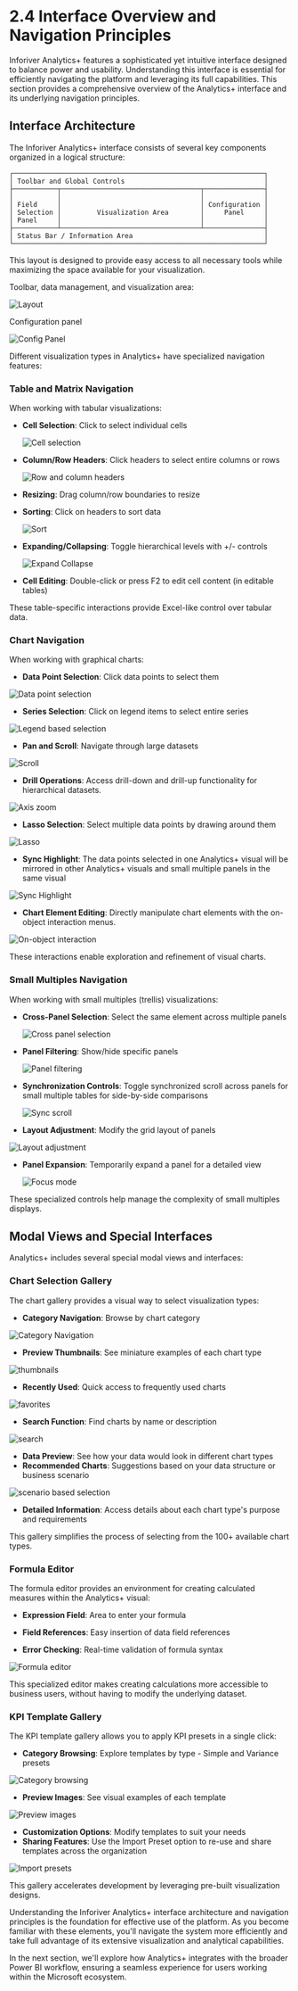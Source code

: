 # 2.4 Interface Overview and Navigation Principles

Inforiver Analytics+ features a sophisticated yet intuitive interface designed to balance power and usability. Understanding this interface is essential for efficiently navigating the platform and leveraging its full capabilities. This section provides a comprehensive overview of the Analytics+ interface and its underlying navigation principles.

## Interface Architecture

The Inforiver Analytics+ interface consists of several key components organized in a logical structure:

```
┌───────────────────────────────────────────────────────────────┐
│ Toolbar and Global Controls                                   │
├───────────┬───────────────────────────────────┬───────────────┤
│           │                                   │               │
│ Field     │                                   │ Configuration │
│ Selection │         Visualization Area        │     Panel     │
│ Panel     │                                   │               │
├───────────┴───────────────────────────────────┴───────────────┤
│ Status Bar / Information Area                                 │
└───────────────────────────────────────────────────────────────┘
```

This layout is designed to provide easy access to all necessary tools while maximizing the space available for your visualization.

Toolbar, data management, and visualization area:

![Layout](https://github.com/user-attachments/assets/5383f1b7-4d06-40e5-9a60-8aadfa13aab5)

Configuration panel

![Config Panel](https://github.com/user-attachments/assets/2a2b46e9-b2e0-4485-aaf6-7620ea28abd3)


Different visualization types in Analytics+ have specialized navigation features:

### Table and Matrix Navigation

When working with tabular visualizations:

- **Cell Selection**: Click to select individual cells
  
  ![Cell selection](https://github.com/user-attachments/assets/2434664e-7bc0-4237-a252-68a183219662)
    
- **Column/Row Headers**: Click headers to select entire columns or rows

   ![Row and column headers](https://github.com/user-attachments/assets/4bfc9446-9385-4f62-a19f-0a4aabb93394)

- **Resizing**: Drag column/row boundaries to resize
- **Sorting**: Click on headers to sort data

  ![Sort](https://github.com/user-attachments/assets/fd580141-b121-49e1-8646-96f3d0ab519c)

- **Expanding/Collapsing**: Toggle hierarchical levels with +/- controls
  
   ![Expand Collapse](https://github.com/user-attachments/assets/8d8017e0-94c9-4f7c-a85d-6ebe8e9a60bb)

- **Cell Editing**: Double-click or press F2 to edit cell content (in editable tables)

These table-specific interactions provide Excel-like control over tabular data.

### Chart Navigation

When working with graphical charts:

- **Data Point Selection**: Click data points to select them

![Data point selection](https://github.com/user-attachments/assets/1807e1c8-c934-4546-a6c8-6486440b4815)

- **Series Selection**: Click on legend items to select entire series

![Legend based selection](https://github.com/user-attachments/assets/61ebe805-6db0-42b6-923d-47cbeee88a1c)

- **Pan and Scroll**: Navigate through large datasets

![Scroll](https://github.com/user-attachments/assets/87a22d30-d81e-4ab0-80e1-f0cc19047e1d)

- **Drill Operations**: Access drill-down and drill-up functionality for hierarchical datasets.

![Axis zoom](https://github.com/user-attachments/assets/62224ced-d25d-436b-a503-1fbcf0a31002)
  
- **Lasso Selection**: Select multiple data points by drawing around them

![Lasso](https://github.com/user-attachments/assets/225439c6-0754-43c3-92f8-894f8b06a03d)

- **Sync Highlight**: The data points selected in one Analytics+ visual will be mirrored in other Analytics+ visuals and small multiple panels in the same visual

![Sync Highlight](https://github.com/user-attachments/assets/2d511cc7-3f05-4b60-adb3-c268e9d82bf7)

- **Chart Element Editing**: Directly manipulate chart elements with the on-object interaction menus.

![On-object interaction](https://github.com/user-attachments/assets/f0952bc6-c463-4175-8999-ba6f53e24f8b)

These interactions enable exploration and refinement of visual charts.

### Small Multiples Navigation

When working with small multiples (trellis) visualizations:

- **Cross-Panel Selection**: Select the same element across multiple panels

  ![Cross panel selection](https://github.com/user-attachments/assets/0472de2e-6fac-46aa-89cd-ce5c53a93fd3)

- **Panel Filtering**: Show/hide specific panels
  
   ![Panel filtering](https://github.com/user-attachments/assets/b5de04f8-4b0d-43ad-afd0-cffec52059c3)

- **Synchronization Controls**: Toggle synchronized scroll across panels for small multiple tables for side-by-side comparisons

  ![Sync scroll](https://github.com/user-attachments/assets/c68c408b-70ef-4b4a-a897-e8a9e157957c)

- **Layout Adjustment**: Modify the grid layout of panels

 ![Layout adjustment](https://github.com/user-attachments/assets/7acd83a4-e6b9-4242-aa3c-195a3a2aad05)

- **Panel Expansion**: Temporarily expand a panel for a detailed view

  ![Focus mode](https://github.com/user-attachments/assets/44b25412-30ac-4308-8d17-eb03e03b6458)

These specialized controls help manage the complexity of small multiples displays.

## Modal Views and Special Interfaces

Analytics+ includes several special modal views and interfaces:

### Chart Selection Gallery

The chart gallery provides a visual way to select visualization types:

- **Category Navigation**: Browse by chart category

![Category Navigation](images/categoryNavigation.png)
  
- **Preview Thumbnails**: See miniature examples of each chart type

![thumbnails](images/thumbnails.png)
  
- **Recently Used**: Quick access to frequently used charts

![favorites](images/favorites.png)
  
- **Search Function**: Find charts by name or description

![search](images/chartSearch.png)
  
- **Data Preview**: See how your data would look in different chart types
- **Recommended Charts**: Suggestions based on your data structure or business scenario

![scenario based selection](images/2025-05-20_11h18_10.png)

- **Detailed Information**: Access details about each chart type's purpose and requirements

This gallery simplifies the process of selecting from the 100+ available chart types.

### Formula Editor

The formula editor provides an environment for creating calculated measures within the Analytics+ visual:

- **Expression Field**: Area to enter your formula

- **Field References**: Easy insertion of data field references
  
- **Error Checking**: Real-time validation of formula syntax

![Formula editor](images/2024-07-09_15h46_37.png)

This specialized editor makes creating calculations more accessible to business users, without having to modify the underlying dataset.

### KPI Template Gallery

The KPI template gallery allows you to apply KPI presets in a single click:

- **Category Browsing**: Explore templates by type - Simple and Variance presets

![Category browsing](https://github.com/user-attachments/assets/fb094646-f812-4938-b15b-77f7403bdff7)

- **Preview Images**: See visual examples of each template

![Preview images](https://github.com/user-attachments/assets/6535ba1b-a613-4b80-a4eb-78dc7e68267b)

- **Customization Options**: Modify templates to suit your needs
- **Sharing Features**: Use the Import Preset option to re-use and share templates across the organization

![Import presets](https://github.com/user-attachments/assets/bc035b31-9522-4432-8580-204b21533b56)

This gallery accelerates development by leveraging pre-built visualization designs.

Understanding the Inforiver Analytics+ interface architecture and navigation principles is the foundation for effective use of the platform. As you become familiar with these elements, you'll navigate the system more efficiently and take full advantage of its extensive visualization and analytical capabilities.

In the next section, we'll explore how Analytics+ integrates with the broader Power BI workflow, ensuring a seamless experience for users working within the Microsoft ecosystem. 
